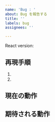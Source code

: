 ```yaml
---
name: 'Bug : '
about: Bug を報告する
title: ''
labels: bug
assignees: ''

---
```


<!--
  どのようなバグなのか、明確かつ簡潔な説明をお願いします。必要であれば
  スクリーンショットを含めてください。関連する最新バージョンの
  React パッケージの最新バージョンを使ってテストしてください。
-->


React version:

## 再現手順

1.
2.

<!--
  あなたのコードを実行し、それがReact以外の依存関係を持たないならば、あなたのバグはより速く修正されるでしょう。
再現手順やコード例がない場合、対処できないとして即座にクローズされる可能性があります。
-->

## 現在の動作


## 期待される動作
